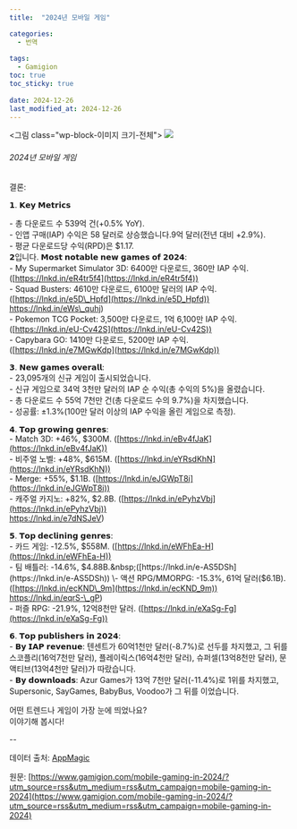 ```yaml
---
title:  "2024년 모바일 게임"

categories:
  - 번역
  
tags:
  - Gamigion
toc: true
toc_sticky: true
 
date: 2024-12-26
last_modified_at: 2024-12-26
---
```

<그림 class="wp-block-이미지 크기-전체"> ![](https://www.gamigion.com/wp-content/uploads/2024/12/Mobile-Gaming-in-2024.jpg)

###### 2024년 모바일 게임

결론:  
  
𝟭. 𝗞𝗲𝘆 𝗠𝗲𝘁𝗿𝗶𝗰𝘀  
  
\- 총 다운로드 수 539억 건(+0.5% YoY).  
\- 인앱 구매(IAP) 수익은 58 달러로 상승했습니다.9억 달러(전년 대비 +2.9%).  
\-&nbsp;평균 다운로드당 수익(RPD)은 $1.17.  
𝟮입니다. 𝗠𝗼𝘀𝘁 𝗻𝗼𝘁𝗮𝗯𝗹𝗲 𝗻𝗲𝘄 𝗴𝗮𝗺𝗲𝘀 𝗼𝗳 𝟮𝟬𝟮𝟰:  
\- My Supermarket Simulator 3D: 6400만 다운로드, 360만 IAP 수익. ([https://lnkd.in/eR4tr5f4](https://lnkd.in/eR4tr5f4))  
\- Squad Busters: 4610만 다운로드, 6100만 달러의 IAP 수익. ([https://lnkd.in/e5D\_Hpfd](https://lnkd.in/e5D_Hpfd))  
https://lnkd.in/eWs\_quhj)  
\- Pokemon TCG Pocket: 3,500만 다운로드, 1억 6,100만 IAP 수익. ([https://lnkd.in/eU-Cv42S](https://lnkd.in/eU-Cv42S))  
\- Capybara GO: 1410만 다운로드, 5200만 IAP 수익. ([https://lnkd.in/e7MGwKdp](https://lnkd.in/e7MGwKdp))  
  
𝟯. 𝗡𝗲𝘄 𝗴𝗮𝗺𝗲𝘀 𝗼𝘃𝗲𝗿𝗮𝗹𝗹:  
\- 23,095개의 신규 게임이 출시되었습니다.  
\- 신규 게임으로 34억 3천만 달러의 IAP 순 수익(총 수익의 5%)을 올렸습니다.  
\- 총 다운로드 수 55억 7천만 건(총 다운로드 수의 9.7%)을 차지했습니다.  
\- 성공률: ±1.3%(100만 달러 이상의 IAP 수익을 올린 게임으로 측정).  
  
𝟰. 𝗧𝗼𝗽 𝗴𝗿𝗼𝘄𝗶𝗻𝗴 𝗴𝗲𝗻𝗿𝗲𝘀:  
\- Match 3D: +46%, $300M. ([https://lnkd.in/eBv4fJaK](https://lnkd.in/eBv4fJaK))  
\- 비주얼 노벨: +48%, $615M.&nbsp;([https://lnkd.in/eYRsdKhN](https://lnkd.in/eYRsdKhN))  
\- Merge: +55%, $1.1B. ([https://lnkd.in/eJGWpT8i](https://lnkd.in/eJGWpT8i))  
\- 캐주얼 카지노: +82%, $2.8B. ([https://lnkd.in/ePyhzVbj](https://lnkd.in/ePyhzVbj))  
https://lnkd.in/e7dNSJeV)  
  
𝟱. 𝗧𝗼𝗽 𝗱𝗲𝗰𝗹𝗶𝗻𝗶𝗻𝗴 𝗴𝗲𝗻𝗿𝗲𝘀:  
\- 카드 게임: -12.5%, $558M. ([https://lnkd.in/eWFhEa-H](https://lnkd.in/eWFhEa-H))  
\- 팀 배틀러: -14.6%, $4.88B.&nbsp;([https://lnkd.in/e-AS5DSh](https://lnkd.in/e-AS5DSh))  
\- 액션 RPG/MMORPG: -15.3%, 61억 달러($6.1B).([https://lnkd.in/ecKND\_9m](https://lnkd.in/ecKND_9m))  
https://lnkd.in/eqrS-\_gP)  
\- 퍼즐 RPG: -21.9%, 12억8천만 달러. ([https://lnkd.in/eXaSg-Fg](https://lnkd.in/eXaSg-Fg))  
  
𝟲. 𝗧𝗼𝗽 𝗽𝘂𝗯𝗹𝗶𝘀𝗵𝗲𝗿𝘀 𝗶𝗻 𝟮𝟬𝟮𝟰:  
\- 𝗕𝘆 𝗜𝗔𝗣 𝗿𝗲𝘃𝗲𝗻𝘂𝗲: 텐센트가 60억1천만 달러(-8.7%)로 선두를 차지했고, 그 뒤를 스코플리(16억7천만 달러), 플레이릭스(16억4천만 달러), 슈퍼셀(13억8천만 달러), 문 액티브(13억4천만 달러)가 따랐습니다.  
\- 𝗕𝘆 𝗱𝗼𝘄𝗻𝗹𝗼𝗮𝗱𝘀: Azur Games가 13억 7천만 달러(-11.4%)로 1위를 차지했고, Supersonic, SayGames, BabyBus, Voodoo가 그 뒤를 이었습니다.  
  
어떤 트렌드나 게임이 가장 눈에 띄었나요?  
이야기해 봅시다!  
  
\--  
  
데이터 출처: [AppMagic](https://www.linkedin.com/company/appamagic/)

원문: [https://www.gamigion.com/mobile-gaming-in-2024/?utm_source=rss&utm_medium=rss&utm_campaign=mobile-gaming-in-2024](https://www.gamigion.com/mobile-gaming-in-2024/?utm_source=rss&utm_medium=rss&utm_campaign=mobile-gaming-in-2024)
